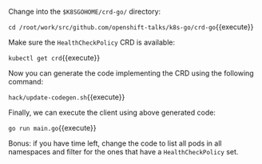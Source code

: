Change into the `$K8SGOHOME/crd-go/` directory:

`cd /root/work/src/github.com/openshift-talks/k8s-go/crd-go`{{execute}}

Make sure the `HealthCheckPolicy` CRD is available:

`kubectl get crd`{{execute}}

Now you can generate the code implementing the CRD using the following command:

`hack/update-codegen.sh`{{execute}}

Finally, we can execute the client using above generated code:

`go run main.go`{{execute}}

Bonus: if you have time left, change the code to list all pods in all namespaces and filter for the ones that have a `HealthCheckPolicy` set.